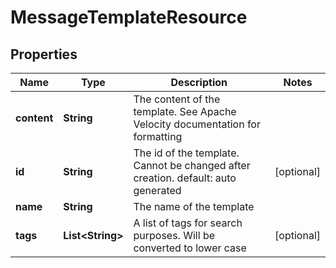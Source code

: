 
# MessageTemplateResource

## Properties
Name | Type | Description | Notes
------------ | ------------- | ------------- | -------------
**content** | **String** | The content of the template. See Apache Velocity documentation for formatting | 
**id** | **String** | The id of the template. Cannot be changed after creation. default: auto generated |  [optional]
**name** | **String** | The name of the template | 
**tags** | **List&lt;String&gt;** | A list of tags for search purposes. Will be converted to lower case |  [optional]



